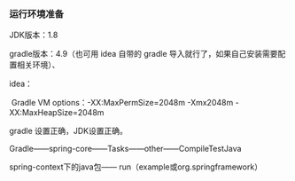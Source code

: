 ### 运行环境准备

JDK版本：1.8

gradle版本：4.9（也可用 idea 自带的 gradle 导入就行了，如果自己安装需要配置相关环境）、





idea：

​	Gradle VM options：-XX:MaxPermSize=2048m -Xmx2048m -XX:MaxHeapSize=2048m

gradle 设置正确，JDK设置正确。

Gradle——spring-core——Tasks——other——CompileTestJava

spring-context下的java包—— run（example或org.springframework）